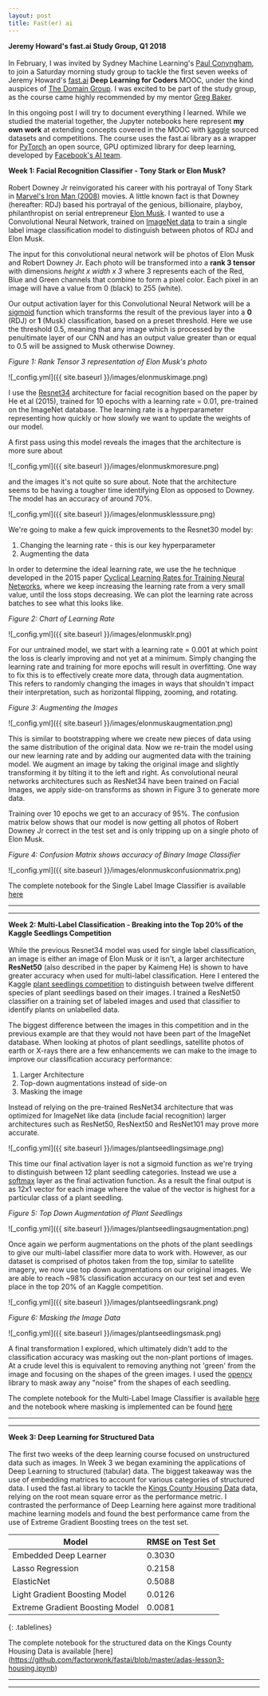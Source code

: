 ```yaml
---
layout: post
title: Fast(er) ai
---
```


**Jeremy Howard's fast.ai Study Group, Q1 2018** <br /> <br /> In February, I was invited by Sydney Machine Learning's [Paul Conyngham](https://twitter.com/paul_conyngham), to join a Saturday morning study group to tackle the first seven weeks of Jeremy Howard's [fast.ai](http://course.fast.ai/start.html) **Deep Learning for Coders** MOOC, under the kind auspices of [The Domain Group](https://www.domain.com.au/). I was excited to be part of the study group, as the course came highly recommended by my mentor [Greg Baker](https://www.linkedin.com/in/solresol/). 

In this ongoing post I will try to document everything I learned. While we studied the material together, the Jupyter notebooks here represent **my own work** at extending concepts covered in the MOOC with [kaggle](https://www.kaggle.com) sourced datasets and competitions. The course uses the fast.ai library as a wrapper for [PyTorch](http://pytorch.org/) an open source, GPU optimized library for deep learning, developed by [Facebook's AI team](https://www.infoworld.com/article/3159120/artificial-intelligence/facebook-brings-gpu-powered-machine-learning-to-python.html).

**Week 1: Facial Recognition Classifier - Tony Stark or Elon Musk?**<br /> <br />Robert Downey Jr reinvigorated his career with his portrayal of Tony Stark in [Marvel's Iron Man (2008)](http://marvel.com/movies/movie/19/iron_man) movies. A little known fact is that Downey (hereafter: RDJ) based his portrayal of the genious, billionaire, playboy, philanthropist on serial entrepreneur [Elon Musk](https://www.theguardian.com/technology/2018/feb/09/elon-musk-the-real-life-iron-man). I wanted to use a Convolutional Neural Network, trained on [ImageNet data](https://en.wikipedia.org/wiki/ImageNet) to train a single label image classification model to distinguish between photos of RDJ and Elon Musk.

The input for this convolutional neural network will be photos of Elon Musk and Robert Downey Jr. Each photo will be transformed into a **rank 3 tensor** with dimensions *height x width x 3* where 3 represents each of the Red, Blue and Green channels that combine to form a pixel color. Each pixel in an image will have a value from 0 (black) to 255 (white).

Our output activation layer for this Convolutional Neural Network will be a [sigmoid](https://en.wikipedia.org/wiki/Sigmoid_function) function which transforms the result of the previous layer into a **0** (RDJ) or **1** (Musk) classification, based on a preset threshold. Here we use the threshold 0.5, meaning that any image which is processed by the penultimate layer of our CNN and has an output value greater than or equal to 0.5 will be assigned to Musk otherwise Downey.

*Figure 1: Rank Tensor 3 representation of Elon Musk's photo*

![_config.yml]({{ site.baseurl }}/images/elonmuskimage.png)

I use the [Resnet34](https://arxiv.org/abs/1512.03385) architecture for facial recognition based on the paper by He et al (2015), trained for 10 epochs with a learning rate = 0.01, pre-trained on the ImageNet database. The learning rate is a hyperparameter representing how quickly or how slowly we want to update the weights of our model.

A first pass using this model reveals the images that the architecture is more sure about

![_config.yml]({{ site.baseurl }}/images/elonmuskmoresure.png)

and the images it's not quite so sure about. Note that the architecture seems to be having a tougher time identifying Elon as opposed to Downey. The model has an accuracy of around 70%.

![_config.yml]({{ site.baseurl }}/images/elonmusklesssure.png)

We're going to make a few quick improvements to the Resnet30 model by:

1. Changing the learning rate - this is our key hyperparameter
2. Augmenting the data

In order to determine the ideal learning rate, we use the he technique developed in the 2015 paper [Cyclical Learning Rates for Training Neural Networks](https://arxiv.org/abs/1506.01186), where we keep increasing the learning rate from a very small value, until the loss stops decreasing. We can plot the learning rate across batches to see what this looks like.

*Figure 2: Chart of Learning Rate*

![_config.yml]({{ site.baseurl }}/images/elonmusklr.png)

For our untrained model, we start with a learning rate = 0.001 at which point the loss is clearly improving and not yet at a minimum. Simply changing the learning rate and training for more epochs will result in overfitting.  One way to fix this is to effectively create more data, through data augmentation. This refers to randomly changing the images in ways that shouldn't impact their interpretation, such as horizontal flipping, zooming, and rotating.

*Figure 3: Augmenting the Images*

![_config.yml]({{ site.baseurl }}/images/elonmuskaugmentation.png)

This is similar to bootstrapping where we create new pieces of data using the same distribution of the original data. Now we re-train the model using our new learning rate and by adding our augmented data with the training model. We augment an image by taking the original image and slightly transforming it by tilting it to the left and right. As convolutional neural networks architectures such as ResNet34 have been trained on Facial Images, we apply side-on transforms as shown in Figure 3 to generate more data.

Training over 10 epochs we get to an accuracy of 95%. The confusion matrix below shows that our model is now getting all photos of Robert Downey Jr correct in the test set and is only tripping up on a single photo of Elon Musk.

*Figure 4: Confusion Matrix shows accuracy of Binary Image Classifier*

![_config.yml]({{ site.baseurl }}/images/elonmuskconfusionmatrix.png)

The complete notebook for the Single Label Image Classifier is available [here](https://github.com/factorwonk/fastai/blob/master/adas-lesson1-genius-billionaire-playboy-philanthropist.ipynb)

----
****

**Week 2: Multi-Label Classification - Breaking into the Top 20% of the Kaggle Seedlings Competition**<br /> <br />While the previous Resnet34 model was used for single label classification, an image is either an image of Elon Musk or it isn't, a larger architecture **ResNet50** (also described in the paper by Kaimeng He) is shown to have greater accuracy when used for multi-label classification. Here I entered the Kaggle [plant seedlings competition](https://www.kaggle.com/c/plant-seedlings-classification) to distinguish between twelve different species of plant seedlings based on their images. I trained a ResNet50 classifier on a training set of labeled images and used that classifier to identify plants on unlabelled data. 

The biggest difference between the images in this competition and in the previous example are that they would not have been part of the ImageNet database. When looking at photos of plant seedlings, satellite photos of earth or X-rays there are a few enhancements we can make to the image to improve our classification accuracy performance:

1. Larger Architecture
2. Top-down augmentations instead of side-on
3. Masking the image

Instead of relying on the pre-trained ResNet34 architecture that was optimized for ImageNet like data (include facial recognition) larger architectures such as ResNet50, ResNext50 and ResNet101 may prove more accurate.

![_config.yml]({{ site.baseurl }}/images/plantseedlingsimage.png)

This time our final activation layer is not a sigmoid function as we're trying to distinguish between 12 plant seedling categories. Instead we use a [softmax](https://en.wikipedia.org/wiki/Softmax_function) layer as the final activation function. As a result the final output is as 12x1 vector for each image where the value of the vector is highest for a particular class of a plant seedling.

*Figure 5: Top Down Augmentation of Plant Seedlings*

![_config.yml]({{ site.baseurl }}/images/plantseedlingsaugmentation.png)

Once again we perform augmentations on the phots of the plant seedlings to give our multi-label classifier more data to work with. However, as our dataset is comprised of photos taken from the top, similar to satellite imagery, we now use top down augmentations on our original images. We are able to reach ~98% classification accuracy on our test set and even place in the top 20% of an Kaggle competition.

![_config.yml]({{ site.baseurl }}/images/plantseedlingsrank.png)

*Figure 6: Masking the Image Data*

![_config.yml]({{ site.baseurl }}/images/plantseedlingsmask.png)

A final transformation I explored, which ultimately didn't add to the classification accuracy was masking out the non-plant portions of images. At a crude level this is equivalent to removing anything not 'green' from the image and focusing on the shapes of the green images. I used the [opencv](https://opencv.org/) library to mask away any "noise" from the shapes of each seedling.

The complete notebook for the Multi-Label Image Classifier is available [here](https://github.com/factorwonk/fastai/blob/master/adas-lesson2-seedlings-final.ipynb) and the notebook where masking is implemented can be found [here](adas-hwk2-seedlings-extension.ipynb)

----
****

**Week 3: Deep Learning for Structured Data**<br /> <br />The first two weeks of the deep learning course focused on unstructured data such as images. In Week 3 we began examining the applications of Deep Learning to structured (tabular) data. The biggest takeaway was the use of embedding matrices to account for various categories of structured data. I used the fast.ai library to tackle the [Kings County Housing Data](https://www.kaggle.com/harlfoxem/housesalesprediction) data, relying on the root mean square error as the performance metric. I contrasted the performance of Deep Learning here against more traditional machine learning models and found the best performance came from the use of Extreme Gradient Boosting trees on the test set.

<style>
.tablelines table, .tablelines td, .tablelines th {
        border: 1px solid black;
        }
</style>

Model                           |  RMSE on Test Set
------------------------------- | ----------------- 
Embedded Deep Learner           |        0.3030  
Lasso Regression                |        0.2158
ElasticNet                      |        0.5088
Light Gradient Boosting Model   |        0.0126
Extreme Gradient Boosting Model |        0.0081
{: .tablelines}

The complete notebook for the structured data on the Kings County Housing Data is available [here]
(https://github.com/factorwonk/fastai/blob/master/adas-lesson3-housing.ipynb)

----
****
